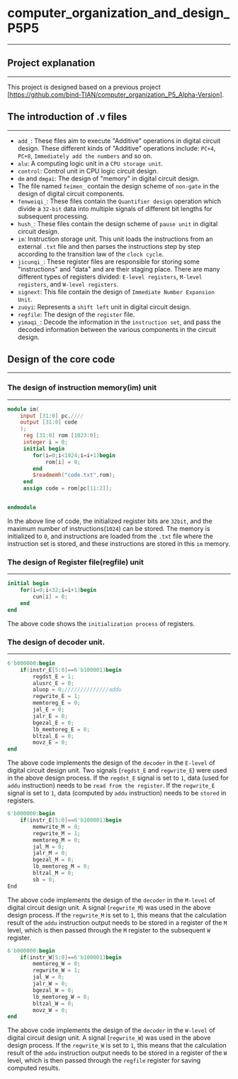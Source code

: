 # computer_organization_and_design_P5P5
---

## Project explanation
---

This project is designed based on a previous project [https://github.com/bind-TIAN/computer_organization_P5_Alpha-Version].

## The introduction of .v files
---

*    `add_`: These files aim to execute "Additive" operations in digital circuit design. These different kinds of "Additive" operations include: `PC+4`, `PC+8`, `Immediately add the numbers` and so on.
*    `alu`: A computing logic unit in a `CPU storage unit`.
*    `control`: Control unit in CPU logic circuit design.
*    `dm` and `dmgai`: The design of "memory" in digital circuit design.
*    The file named `feimen_` contain the design scheme of `non-gate` in the design of digital circuit components.
*    `fenweiqi_`: These files contain the `Quantifier design` operation which divide a `32-bit` data into multiple signals of different bit lengths for subsequent processing.
*    `hush_`: These files contain the design scheme of `pause unit` in digital circuit design.
*    `im`: Instruction storage unit. This unit loads the instructions from an external `.txt` file and then parses the instructions step by step according to the transition law of the `clock cycle`.
*    `jicunqi_`: These register files are responsible for storing some "instructions" and "data" and are their staging place. There are many different types of registers divided: `E-level registers`, `M-level registers`, and `W-level registers`.
*    `signext`: This file contain the design of `Immediate Number Expansion Unit`.
*    `zuoyi`: Represents a `shift left` unit in digital circuit design.
*    `regfile`: The design of the `register` file.
*    `yimaqi_`: Decode the information in the `instruction set`, and pass the decoded information between the various components in the circuit design.

## Design of the core code
---

### The design of instruction memory(im) unit
---
```Verilog
module im(
    input [31:0] pc,////
    output [31:0] code
    );
	 reg [31:0] rom [1023:0];
	 integer i = 0;
	 initial begin
		for(i=0;i<1024;i=i+1)begin
			rom[i] = 0;
		end
		$readmemh("code.txt",rom);
	 end
	 assign code = rom[pc[11:2]];


endmodule
```
In the above line of code, the initialized register bits are `32bit`, and the maximum number of instructions(`1024`) can be stored. The memory is initialized to `0`, and instructions are loaded from the `.txt` file where the instruction set is stored, and these instructions are stored in this `im` memory.

### The design of Register file(regfile) unit
---
```Verilog
initial begin
    for(i=0;i<32;i=i+1)begin
        cun[i] = 0;
    end
end
```
The above code shows the `initialization process` of registers.

### The design of decoder unit.
---
```Verilog
6'b000000:begin
    if(instr_E[5:0]==6'b100001)begin
        regdst_E = 1;
        alusrc_E = 0;
        aluop = 0;//////////////addu
        regwrite_E = 1;
        memtoreg_E = 0;
        jal_E = 0;
        jalr_E = 0;
        bgezal_E = 0;
        lb_memtoreg_E = 0;
        bltzal_E = 0;
        movz_E = 0;
end
```
The above code implements the design of the `decoder` in the `E-level` of digital circuit design unit. Two signals (`regdst_E` and `regwrite_E`) were used in the above design process. If the `regdst_E` signal is set to `1`, data (used for `addu` instruction) needs to be `read from the register`. If the `regwrite_E` signal is set to `1`, data (computed by `addu` instruction) needs to be `stored` in registers.


```Verilog
6'b000000:begin
    if(instr_E[5:0]==6'b100001)begin
        memwrite_M = 0;
        regwrite_M = 1;
        memtoreg_M = 0;
        jal_M = 0;
        jalr_M = 0;
        bgezal_M = 0;
        lb_memtoreg_M = 0;
        bltzal_M = 0;
        sb = 0;
End
```
The above code implements the design of the `decoder` in the `M-level` of digital circuit design unit. A signal (`regwrite_M`) was used in the above design process. If the `regwrite_M` is set to `1`, this means that the calculation result of the `addu` instruction output needs to be stored in a register of the `M` level, which is then passed through the `M` register to the subsequent `W` register.


```Verilog
6'b000000:begin
    if(instr_W[5:0]==6'b100001)begin
        memtoreg_W = 0;
        regwrite_W = 1;
        jal_W = 0;
        jalr_W = 0;
        bgezal_W = 0;
        lb_memtoreg_W = 0;
        bltzal_W = 0;
        movz_W = 0;
end
```
The above code implements the design of the `decoder` in the `W-level` of digital circuit design unit. A signal (`regwrite_W`) was used in the above design process. If the `regwrite_W` is set to `1`, this
means that the calculation result of the `addu` instruction output needs to be stored in a register of the `W` level, which is then passed through the `regfile` register for saving computed results.
